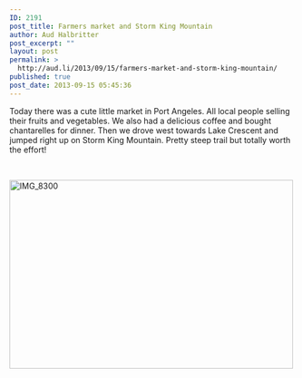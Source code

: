 ```yaml
---
ID: 2191
post_title: Farmers market and Storm King Mountain
author: Aud Halbritter
post_excerpt: ""
layout: post
permalink: >
  http://aud.li/2013/09/15/farmers-market-and-storm-king-mountain/
published: true
post_date: 2013-09-15 05:45:36
---
```

Today there was a cute little market in Port Angeles. All local people selling their fruits and vegetables. We also had a delicious coffee and bought chantarelles for dinner. Then we drove west towards Lake Crescent and jumped right up on Storm King Mountain. Pretty steep trail but totally worth the effort!

&nbsp;

<a href="http://aud.li/wp-content/uploads/2013/09/IMG_8300.jpg"><img class="alignnone size-medium wp-image-2192" alt="IMG_8300" src="http://aud.li/wp-content/uploads/2013/09/IMG_8300-500x333.jpg" width="500" height="333" /></a>

&nbsp;